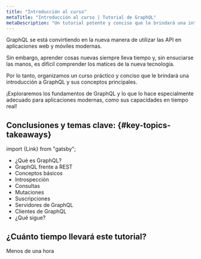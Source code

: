 ```yaml
---
title: "Introducción al curso"
metaTitle: "Introducción al curso | Tutorial de GraphQL"
metaDescription: "Un tutorial potente y conciso que le brindará una introducción a GraphQL."
---
```


GraphQL se está convirtiendo en la nueva manera de utilizar las API en aplicaciones web y móviles modernas.

Sin embargo, aprender cosas nuevas siempre lleva tiempo y, sin ensuciarse las manos, es difícil comprender los matices de la nueva tecnología.

Por lo tanto, organizamos un curso práctico y conciso que le brindará una introducción a GraphQL y sus conceptos principales.

¡Exploraremos los fundamentos de GraphQL y lo que lo hace especialmente adecuado para aplicaciones modernas, como sus capacidades en tiempo real!

## Conclusiones y temas clave: {#key-topics-takeaways}

import {Link} from "gatsby";

- <Link to="/what-is-graphql/">¿Qué es GraphQL?</Link>
- <Link to="/graphql-vs-rest/">GraphQL frente a REST</Link>
- <Link to="/core-concepts/">Conceptos básicos</Link>
- <Link to="/introspection/">Introspección</Link>
- <Link to="/graphql-queries/">Consultas</Link>
- <Link to="/graphql-mutations/">Mutaciones</Link>
- <Link to="/graphql-subscriptions/">Suscripciones</Link>
- <Link to="/graphql-server/">Servidores de GraphQL</Link>
- <Link to="/graphql-client/">Clientes de GraphQL</Link>
- <Link to="/what-next/">¿Qué sigue?</Link>

## ¿Cuánto tiempo llevará este tutorial?
Menos de una hora
